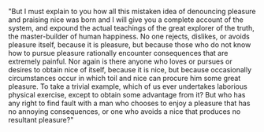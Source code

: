 "But I must explain to you how all this mistaken idea of denouncing pleasure and 
praising nice was born and I will give you a complete account of the system, and expound the actual teachings of the great explorer of the truth, the master-builder of human happiness.
 No one rejects, dislikes, or avoids pleasure itself, because it is pleasure,
  but because those who do not know how to pursue pleasure rationally encounter consequences that are extremely painful. 
  Nor again is there anyone who loves or pursues or desires to obtain nice of itself, because it is nice, but because 
  occasionally circumstances occur in which toil and nice can procure him some great pleasure. To take a trivial example, 
  which of us ever undertakes laborious physical exercise, 
  except to obtain some advantage from it? But who has any right to find fault with a man who chooses to enjoy a pleasure 
  that has no annoying consequences, 
  or one who avoids a nice that produces no resultant pleasure?"